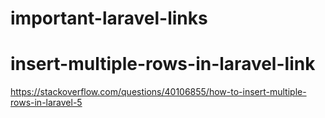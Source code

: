 # important-laravel-links
# insert-multiple-rows-in-laravel-link
https://stackoverflow.com/questions/40106855/how-to-insert-multiple-rows-in-laravel-5
